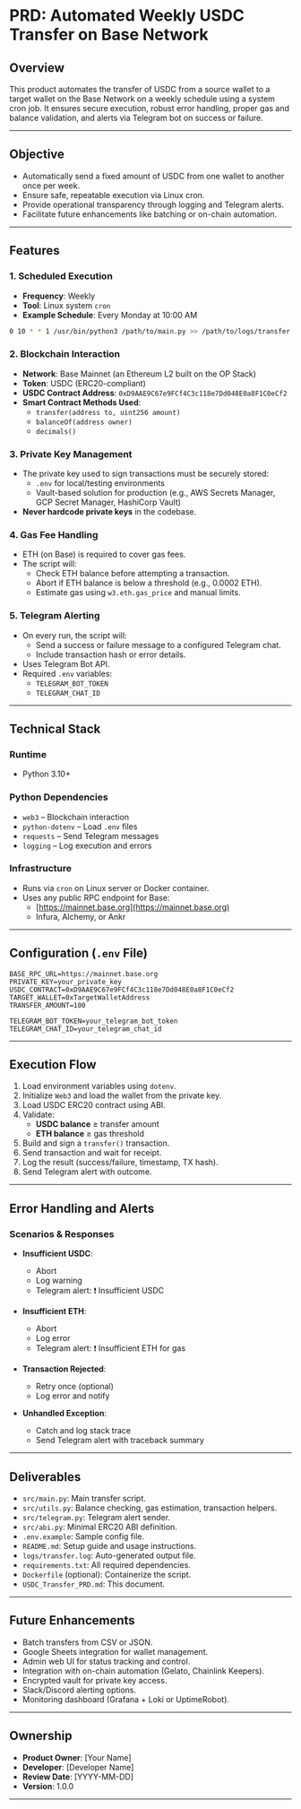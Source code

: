 
# PRD: Automated Weekly USDC Transfer on Base Network

## Overview

This product automates the transfer of USDC from a source wallet to a target wallet on the Base Network on a weekly schedule using a system cron job. It ensures secure execution, robust error handling, proper gas and balance validation, and alerts via Telegram bot on success or failure.

---

## Objective

- Automatically send a fixed amount of USDC from one wallet to another once per week.
- Ensure safe, repeatable execution via Linux cron.
- Provide operational transparency through logging and Telegram alerts.
- Facilitate future enhancements like batching or on-chain automation.

---

## Features

### 1. Scheduled Execution

- **Frequency**: Weekly
- **Tool**: Linux system `cron`
- **Example Schedule**: Every Monday at 10:00 AM

```bash
0 10 * * 1 /usr/bin/python3 /path/to/main.py >> /path/to/logs/transfer.log 2>&1
```

### 2. Blockchain Interaction

- **Network**: Base Mainnet (an Ethereum L2 built on the OP Stack)
- **Token**: USDC (ERC20-compliant)
- **USDC Contract Address**: `0xD9AAE9C67e9FCf4C3c118e7Dd048E0a8F1C0eCf2`
- **Smart Contract Methods Used**:
  - `transfer(address to, uint256 amount)`
  - `balanceOf(address owner)`
  - `decimals()`

### 3. Private Key Management

- The private key used to sign transactions must be securely stored:
  - `.env` for local/testing environments
  - Vault-based solution for production (e.g., AWS Secrets Manager, GCP Secret Manager, HashiCorp Vault)
- **Never hardcode private keys** in the codebase.

### 4. Gas Fee Handling

- ETH (on Base) is required to cover gas fees.
- The script will:
  - Check ETH balance before attempting a transaction.
  - Abort if ETH balance is below a threshold (e.g., 0.0002 ETH).
  - Estimate gas using `w3.eth.gas_price` and manual limits.

### 5. Telegram Alerting

- On every run, the script will:
  - Send a success or failure message to a configured Telegram chat.
  - Include transaction hash or error details.
- Uses Telegram Bot API.
- Required `.env` variables:
  - `TELEGRAM_BOT_TOKEN`
  - `TELEGRAM_CHAT_ID`

---

## Technical Stack

### Runtime

- Python 3.10+

### Python Dependencies

- `web3` – Blockchain interaction
- `python-dotenv` – Load `.env` files
- `requests` – Send Telegram messages
- `logging` – Log execution and errors

### Infrastructure

- Runs via `cron` on Linux server or Docker container.
- Uses any public RPC endpoint for Base:
  - [https://mainnet.base.org](https://mainnet.base.org)
  - Infura, Alchemy, or Ankr

---

## Configuration (`.env` File)

```env
BASE_RPC_URL=https://mainnet.base.org
PRIVATE_KEY=your_private_key
USDC_CONTRACT=0xD9AAE9C67e9FCf4C3c118e7Dd048E0a8F1C0eCf2
TARGET_WALLET=0xTargetWalletAddress
TRANSFER_AMOUNT=100

TELEGRAM_BOT_TOKEN=your_telegram_bot_token
TELEGRAM_CHAT_ID=your_telegram_chat_id
```

---

## Execution Flow

1. Load environment variables using `dotenv`.
2. Initialize `Web3` and load the wallet from the private key.
3. Load USDC ERC20 contract using ABI.
4. Validate:
   - **USDC balance** ≥ transfer amount
   - **ETH balance** ≥ gas threshold
5. Build and sign a `transfer()` transaction.
6. Send transaction and wait for receipt.
7. Log the result (success/failure, timestamp, TX hash).
8. Send Telegram alert with outcome.

---

## Error Handling and Alerts

### Scenarios & Responses

- **Insufficient USDC**:
  - Abort
  - Log warning
  - Telegram alert: ❗ Insufficient USDC

- **Insufficient ETH**:
  - Abort
  - Log error
  - Telegram alert: ❗ Insufficient ETH for gas

- **Transaction Rejected**:
  - Retry once (optional)
  - Log error and notify

- **Unhandled Exception**:
  - Catch and log stack trace
  - Send Telegram alert with traceback summary

---

## Deliverables

- `src/main.py`: Main transfer script.
- `src/utils.py`: Balance checking, gas estimation, transaction helpers.
- `src/telegram.py`: Telegram alert sender.
- `src/abi.py`: Minimal ERC20 ABI definition.
- `.env.example`: Sample config file.
- `README.md`: Setup guide and usage instructions.
- `logs/transfer.log`: Auto-generated output file.
- `requirements.txt`: All required dependencies.
- `Dockerfile` (optional): Containerize the script.
- `USDC_Transfer_PRD.md`: This document.

---

## Future Enhancements

- Batch transfers from CSV or JSON.
- Google Sheets integration for wallet management.
- Admin web UI for status tracking and control.
- Integration with on-chain automation (Gelato, Chainlink Keepers).
- Encrypted vault for private key access.
- Slack/Discord alerting options.
- Monitoring dashboard (Grafana + Loki or UptimeRobot).

---

## Ownership

- **Product Owner**: [Your Name]
- **Developer**: [Developer Name]
- **Review Date**: [YYYY-MM-DD]
- **Version**: 1.0.0

---
